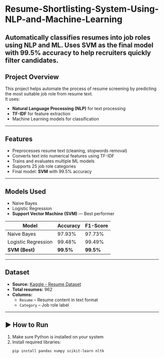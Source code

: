 # Resume-Shortlisting-System-Using-NLP-and-Machine-Learning
Automatically classifies resumes into job roles using NLP and ML. Uses SVM as the final model with 99.5% accuracy to help recruiters quickly filter candidates.
---

##  Project Overview

This project helps automate the process of resume screening by predicting the most suitable job role from resume text.  
It uses:
- **Natural Language Processing (NLP)** for text processing  
- **TF-IDF** for feature extraction  
- Machine Learning models for classification

---

##  Features

- Preprocesses resume text (cleaning, stopwords removal)
- Converts text into numerical features using TF-IDF
- Trains and evaluates multiple ML models
- Supports 25 job role categories
- Final model: **SVM** with 99.5% accuracy

---

##  Models Used

- Naive Bayes
- Logistic Regression
- **Support Vector Machine (SVM)** — Best performer

| Model                | Accuracy | F1-Score |
|---------------------|----------|----------|
| Naive Bayes         | 97.93%   | 97.73%   |
| Logistic Regression | 99.48%   | 99.49%   |
| **SVM (Best)**      | **99.5%**| **99.5%**|

---

##  Dataset

- **Source:** [Kaggle - Resume Dataset](https://www.kaggle.com/datasets/gauravduttakiit/resume-dataset)
- **Total resumes:** 962
- **Columns:**
  - `Resume` – Resume content in text format
  - `Category` – Job role label

---

## ▶ How to Run

1. Make sure Python is installed on your system
2. Install required libraries:
   ```bash
   pip install pandas numpy scikit-learn nltk
